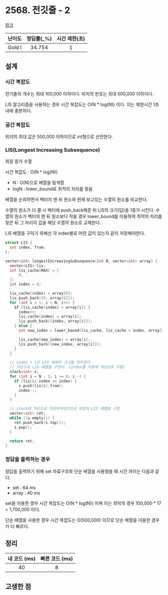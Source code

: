 # 2568. 전깃줄 - 2

[링크](https://www.acmicpc.net/problem/2568)

| 난이도 | 정답률(\_%) | 시간 제한(초) |
| :----: | :---------: | :-----------: |
| Gold I |   34.754    |       1       |

## 설계

### 시간 복잡도

전기줄의 개수는 최대 100,000 이하이다. 위치의 번호는 최대 500,000 이하이다.

LIS 알고리즘을 사용하는 경우 시간 복잡도는 O(N \* log(N)) 이다. 이는 제한시간 1초 내에 충분하다.

### 공간 복잡도

위치의 최대 값은 500,000 이하이므로 int형으로 선언한다.

### LIS(Longest Increasing Subsequence)

최장 증가 수열

시간 복잡도 : O(N \* log(N))

- N : O(N)으로 배열을 탐색함
- logN : lower_bound로 최적의 자리를 찾음

배열을 순회하면서 벡터의 맨 뒤 원소와 현재 보고있는 수열의 원소를 비교한다.

수열의 원소가 더 클 시 벡터에 push_back해준 뒤 LIS의 크기(답)을 1증가 시킨다.
수열의 원소가 벡터의 맨 뒤 원소보다 작을 경우 lower_bound를 이용하여 최적의 자리를 찾은 뒤 그 자리의 값을 해당 수열의 원소로 교체한다.

LIS 배열을 구하기 위해선 각 index별로 어떤 값이 있는지 같이 저장해야한다.

```cpp
struct LIS {
  int index, from;
};
```

```cpp
vector<int> longestIncreasingSubsequence(int N, vector<int> array) {
  vector<LIS> lis;
  int lis_cache[MAX] = {
      0,
  };
  int index = 0;

  lis_cache[index] = array[0];
  lis.push_back({0, array[0]});
  for (int i = 1; i < N; i++) {
    if (lis_cache[index] < array[i]) {
      index++;
      lis_cache[index] = array[i];
      lis.push_back({index, array[i]});
    } else {
      int new_index = lower_bound(lis_cache, lis_cache + index, array[i]) - lis_cache;

      lis_cache[new_index] = array[i];
      lis.push_back({new_index, array[i]});
    }
  }

  // index + 1은 LIS 배열의 크기를 의미한다.
  // 역순으로 LIS 배열을 구한다. (index를 이용해 역순으로 구함)
  stack<int> s;
  for (int i = N - 1; i >= 0; i--) {
    if (lis[i].index == index) {
      s.push(lis[i].from);
      index--;
    }
  }

  // stack에 역순으로 저장되어있으므로 뒤집어 LIS 배열을 구함
  vector<int> ret;
  while (!s.empty()) {
    ret.push_back(s.top());
    s.pop();
  }

  return ret;
}
```

### 정답을 출력하는 경우

정답을 출력하기 위해 set 자료구조와 단순 배열을 사용했을 때 시간 차이는 다음과 같다.

- set : 64 ms
- array : 40 ms

set을 이용한 경우 시간 복잡도는 O(N \* log(N)) 이며 이는 최악의 경우 100,000 \* 17 = 1,700,000 이다.

단순 배열을 사용한 경우 시간 복잡도는 O(500,000) 이므로 단순 배열을 이용한 경우가 더 빠르다.

## 정리

| 내 코드 (ms) | 빠른 코드 (ms) |
| :----------: | :------------: |
|      40      |       8        |

## 고생한 점
